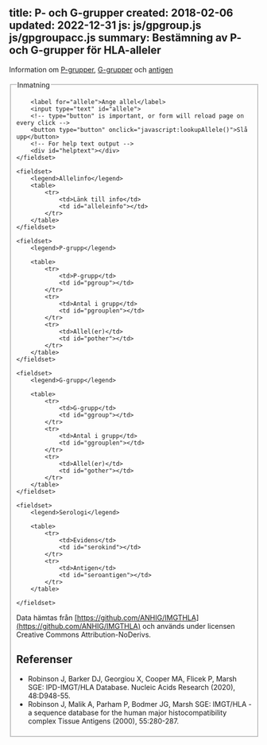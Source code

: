 title: P- och G-grupper
created: 2018-02-06
updated: 2022-12-31
js: js/gpgroup.js
    js/gpgroupacc.js
summary: Bestämning av P- och G-grupper för HLA-alleler
---

Information om [P-grupper](https://hla.alleles.org/alleles/p_groups.html),
[G-grupper](https://hla.alleles.org/alleles/g_groups.html) och
[antigen](https://hla.alleles.org/antigens/index.html)

<form id="gpgroupform" action="javascript:lookupAllele()">
    <fieldset>
        <legend>Inmatning</legend>

        <label for="allele">Ange allel</label>
        <input type="text" id="allele">
        <!-- type="button" is important, or form will reload page on every click -->
        <button type="button" onclick="javascript:lookupAllele()">Slå upp</button>
        <!-- For help text output -->
        <div id="helptext"></div>
    </fieldset>

    <fieldset>
        <legend>Allelinfo</legend>
        <table>
            <tr>
                <td>Länk till info</td>
                <td id="alleleinfo"></td>
            </tr>
        </table>
    </fieldset>

    <fieldset>
        <legend>P-grupp</legend>

        <table>
            <tr>
                <td>P-grupp</td>
                <td id="pgroup"></td>
            </tr>
            <tr>
                <td>Antal i grupp</td>
                <td id="pgrouplen"></td>
            </tr>
            <tr>
                <td>Allel(er)</td>
                <td id="pother"></td>
            </tr>
        </table>
    </fieldset>

    <fieldset>
        <legend>G-grupp</legend>

        <table>
            <tr>
                <td>G-grupp</td>
                <td id="ggroup"></td>
            </tr>
            <tr>
                <td>Antal i grupp</td>
                <td id="ggrouplen"></td>
            </tr>
            <tr>
                <td>Allel(er)</td>
                <td id="gother"></td>
            </tr>
        </table>
    </fieldset>

    <fieldset>
        <legend>Serologi</legend>

        <table>
            <tr>
                <td>Evidens</td>
                <td id="serokind"></td>
            </tr>
            <tr>
                <td>Antigen</td>
                <td id="seroantigen"></td>
            </tr>
        </table>

    </fieldset>
</form>

Data hämtas från
[https://github.com/ANHIG/IMGTHLA](https://github.com/ANHIG/IMGTHLA)
och används under licensen Creative Commons Attribution-NoDerivs.

## Referenser

- Robinson J, Barker DJ, Georgiou X, Cooper MA, Flicek P, Marsh SGE:
  IPD-IMGT/HLA Database. Nucleic Acids Research (2020), 48:D948-55.
- Robinson J, Malik A, Parham P, Bodmer JG, Marsh SGE: IMGT/HLA - a sequence
  database for the human major histocompatibility complex Tissue Antigens
  (2000), 55:280-287.
